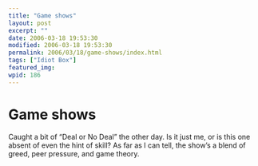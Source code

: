 ```yaml
---
title: "Game shows"
layout: post
excerpt: ""
date: 2006-03-18 19:53:30
modified: 2006-03-18 19:53:30
permalink: 2006/03/18/game-shows/index.html
tags: ["Idiot Box"]
featured_img: 
wpid: 186
---
```


# Game shows

Caught a bit of “Deal or No Deal” the other day. Is it just me, or is this one absent of even the hint of skill? As far as I can tell, the show’s a blend of greed, peer pressure, and game theory.
